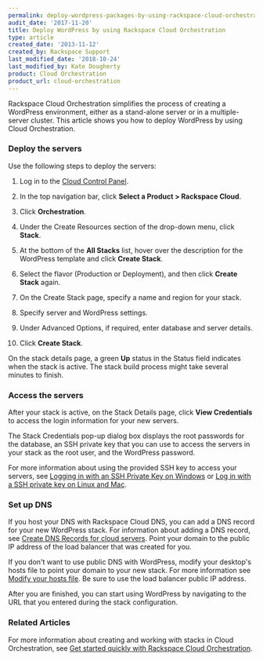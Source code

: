```yaml
---
permalink: deploy-wordpress-packages-by-using-rackspace-cloud-orchestration/
audit_date: '2017-11-20'
title: Deploy WordPress by using Rackspace Cloud Orchestration
type: article
created_date: '2013-11-12'
created_by: Rackspace Support
last_modified_date: '2018-10-24'
last_modified_by: Kate Dougherty
product: Cloud Orchestration
product_url: cloud-orchestration
---
```


Rackspace Cloud Orchestration simplifies the process of creating a
WordPress environment, either as a stand-alone server or
in a multiple-server cluster. This article shows you how to deploy WordPress
by using Cloud Orchestration.

### Deploy the servers

Use the following steps to deploy the servers:

1. Log in to the [Cloud Control Panel](https://login.rackspace.com).

2. In the top navigation bar, click **Select a Product > Rackspace Cloud**.

3. Click **Orchestration**.

4. Under the Create Resources section of the drop-down menu, click **Stack**.

5. At the bottom of the **All Stacks** list, hover over the description for the WordPress template and click **Create Stack**.

6. Select the flavor (Production or Deployment), and then click **Create Stack** again.

7. On the Create Stack page, specify a name and region for your stack.

8. Specify server and WordPress settings.

9. Under Advanced Options, if required, enter database and server details.

10. Click **Create Stack**.

On the stack details page, a green **Up** status in the Status field indicates when the stack is active. The stack build process might take several minutes to finish.

### Access the servers

After your stack is active, on the Stack Details page, click **View Credentials** to access the login information for your new servers.

The Stack Credentials pop-up dialog box displays the root passwords for the database, an SSH private key that you can use to access the servers in your stack as the root user, and the WordPress password.

For more information about using the provided SSH key to access your servers, see [Logging in with an SSH Private Key on Windows](/how-to/logging-in-with-an-ssh-private-key-on-windows) or [Log in with a SSH private key on Linux and Mac](/how-to/logging-in-with-an-ssh-private-key-on-linuxmac).

###  Set up DNS

If you host your DNS with Rackspace Cloud DNS, you can add a DNS record for your new WordPress stack. For information about adding a DNS record, see [Create DNS Records for cloud servers](/how-to/create-dns-records-for-cloud-servers-with-the-control-panel). Point your domain to the public IP address of the load balancer that was created for you.

If you don't want to use public DNS with WordPress, modify your desktop's hosts file to point your domain to your new stack. For more information see [Modify your hosts file](/how-to/modify-your-hosts-file). Be sure to use the load balancer public IP address.

After you are finished, you can start using WordPress by navigating to the URL that you entered during the stack configuration.

### Related Articles

For more information about creating and working with stacks in Cloud Orchestration, see [Get started quickly with Rackspace Cloud Orchestration](/how-to/quick-set-up-with-rackspace-cloud-orchestration).
